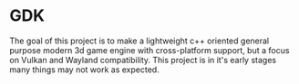 # GDK
The goal of this project is to make a lightweight c++ oriented general purpose modern 3d game engine with cross-platform support, but a focus on Vulkan and Wayland compatibility. 
This project is in it's early stages many things may not work as expected.
